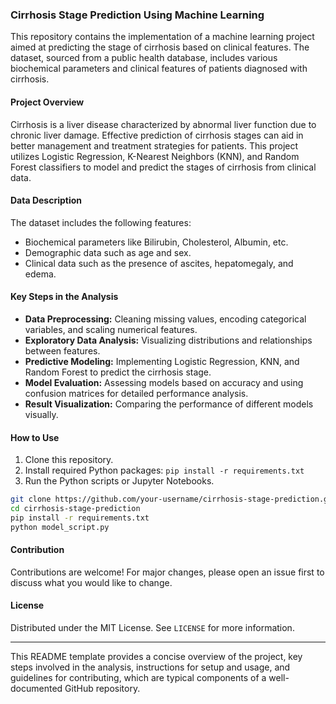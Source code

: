 ### Cirrhosis Stage Prediction Using Machine Learning

This repository contains the implementation of a machine learning project aimed at predicting the stage of cirrhosis based on clinical features. The dataset, sourced from a public health database, includes various biochemical parameters and clinical features of patients diagnosed with cirrhosis.

#### Project Overview

Cirrhosis is a liver disease characterized by abnormal liver function due to chronic liver damage. Effective prediction of cirrhosis stages can aid in better management and treatment strategies for patients. This project utilizes Logistic Regression, K-Nearest Neighbors (KNN), and Random Forest classifiers to model and predict the stages of cirrhosis from clinical data.

#### Data Description

The dataset includes the following features:
- Biochemical parameters like Bilirubin, Cholesterol, Albumin, etc.
- Demographic data such as age and sex.
- Clinical data such as the presence of ascites, hepatomegaly, and edema.

#### Key Steps in the Analysis
- **Data Preprocessing:** Cleaning missing values, encoding categorical variables, and scaling numerical features.
- **Exploratory Data Analysis:** Visualizing distributions and relationships between features.
- **Predictive Modeling:** Implementing Logistic Regression, KNN, and Random Forest to predict the cirrhosis stage.
- **Model Evaluation:** Assessing models based on accuracy and using confusion matrices for detailed performance analysis.
- **Result Visualization:** Comparing the performance of different models visually.

#### How to Use

1. Clone this repository.
2. Install required Python packages: `pip install -r requirements.txt`
3. Run the Python scripts or Jupyter Notebooks.

```bash
git clone https://github.com/your-username/cirrhosis-stage-prediction.git
cd cirrhosis-stage-prediction
pip install -r requirements.txt
python model_script.py
```

#### Contribution

Contributions are welcome! For major changes, please open an issue first to discuss what you would like to change.

#### License

Distributed under the MIT License. See `LICENSE` for more information.

---

This README template provides a concise overview of the project, key steps involved in the analysis, instructions for setup and usage, and guidelines for contributing, which are typical components of a well-documented GitHub repository.
